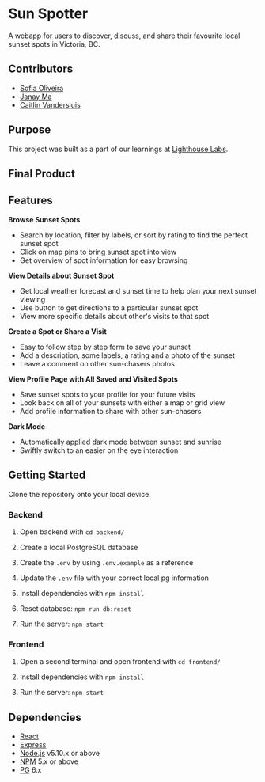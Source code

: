 Sun Spotter
===========

A webapp for users to discover, discuss, and share their favourite local sunset spots in Victoria, BC.

## Contributors
- [Sofia Oliveira](https://github.com/sfia-o) 
- [Janay Ma](https://github.com/janaym)
- [Caitlin Vandersluis](https://github.com/cvsluis)

## Purpose
This project was built as a part of our learnings at [Lighthouse Labs](https://www.lighthouselabs.ca).

## Final Product

## Features
**Browse Sunset Spots**
- Search by location, filter by labels, or sort by rating to find the perfect sunset spot
- Click on map pins to bring sunset spot into view
- Get overview of spot information for easy browsing

**View Details about Sunset Spot**
- Get local weather forecast and sunset time to help plan your next sunset viewing
- Use button to get directions to a particular sunset spot
- View more specific details about other's visits to that spot

**Create a Spot or Share a Visit**
- Easy to follow step by step form to save your sunset
- Add a description, some labels, a rating and a photo of the sunset
- Leave a comment on other sun-chasers photos

**View Profile Page with All Saved and Visited Spots**
- Save sunset spots to your profile for your future visits
- Look back on all of your sunsets with either a map or grid view
- Add profile information to share with other sun-chasers

**Dark Mode**
- Automatically applied dark mode between sunset and sunrise
- Swiftly switch to an easier on the eye interaction


## Getting Started
Clone the repository onto your local device.

### Backend 
1. Open backend with `cd backend/`

1. Create a local PostgreSQL database

2. Create the `.env` by using `.env.example` as a reference

3. Update the `.env` file with your correct local pg information

4. Install dependencies with `npm install`

5. Reset database: `npm run db:reset`

6. Run the server: `npm start`


### Frontend
1. Open a second terminal and open frontend with `cd frontend/`

3. Install dependencies with `npm install`

4. Run the server: `npm start`

## Dependencies
- [React](https://react.dev)
- [Express](https://expressjs.com)
- [Node.js](https://nodejs.org) v5.10.x or above
- [NPM](https://www.npmjs.com) 5.x or above
- [PG](https://www.npmjs.com/package/pg) 6.x
